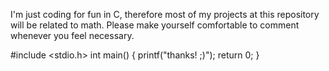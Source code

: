 I'm just coding for fun in C, therefore most of my projects at this repository will be related to math.
Please make yourself comfortable to comment whenever you feel necessary.

#include <stdio.h>
    int main() {
      printf("thanks! ;)");
    return 0;
}
